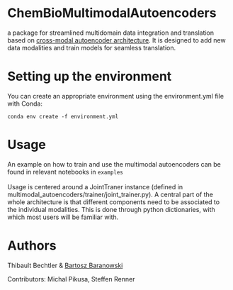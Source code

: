 # ChemBioMultimodalAutoencoders
a package for streamlined multidomain data integration and translation based on [cross-modal autoencoder architecture](https://github.com/uhlerlab/cross-modal-autoencoders). It is designed to add new data modalities and train models for seamless translation. 

# Setting up the environment
You can create an appropriate environment using the environment.yml file with Conda:

```conda env create -f environment.yml```

# Usage
An example on how to train and use the multimodal autoencoders can be found in relevant notebooks in `examples` <br>
<br>
Usage is centered around a JointTraner instance (defined in multimodal_autoencoders/trainer/joint_trainer.py). A central part of the whole architecture is that different components need to be associated to the individual modalities. This is done through python dictionaries, with which most users will be familiar with.<br>

# Authors
Thibault Bechtler & [Bartosz Baranowski](emailto:bartosz.baranowski@novartis.com)

Contributors: Michal Pikusa, Steffen Renner
